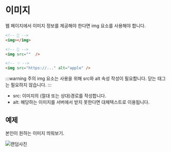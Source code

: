 # 이미지

웹 페이지에서 이미지 정보를 제공해야 한다면 img 요소를 사용해야 합니다.

```html
<!-- 💩 -->
<img></img>

<!-- 💩 -->
<img src=""  />

<!-- ✨ -->
<img src="https://..." alt="apple" />
```

:::warning 주의
img 요소는 사용을 위해 src와 alt 속성 작성이 필요합니다. 닫는 태그는 필요하지 않습니다.
:::

- src: 이미지의 (절대 또는 상대)경로를 작성합니다.
- alt: 해당하는 이미지를 서버에서 받지 못한다면 대체텍스트로 이용됩니다.

## 예제

본인이 원하는 이미지 띄워보기.

![랜덤사진](https://picsum.photos/300/200)
